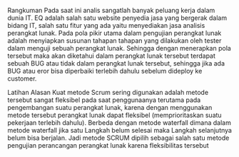 Rangkuman
Pada saat ini analis sangatlah banyak peluang kerja dalam dunia IT. EQ adalah salah satu website penyedia jasa yang bergerak dalam bidang IT,
salah satu fitur yang ada yaitu menyediakan jasa analisis perangkat lunak. 
Pada pola pikir utama dalam pengujian perangkat lunak adalah menyiapkan susunan tahapan tahapan yang dilakukan oleh tester dalam menguji sebuah perangkat lunak.
Sehingga dengan menerapkan pola tersebut maka akan diketahui dalam perangkat lunak tersebut terdapat sebuah BUG atau tidak dalam perangkat lunak tersebut,
sehingga jika ada BUG atau eror bisa diperbaiki terlebih dahulu sebelum dideploy ke customer. 

Latihan
Alasan Kuat metode Scrum sering digunakan adalah metode tersebut sangat fleksibel pada saat penggunaanya
terutama pada pengembangan suatu perangkat lunak, karena dengan menggunakan metode tersebut perangkat lunak
dapat fleksibel  (memprioritaskan suatu pekerjaan terlebih dahulu). Berbeda dengan metode waterfall
dimana dalam metode waterfall jika satu Langkah belum selesai maka Langkah selanjutnya belum bisa berjalan.
Jadi metode SCRUM dipilih sebagai salah satu metode pengujian perancangan perangkat lunak karena fleksibilitas tersebut
